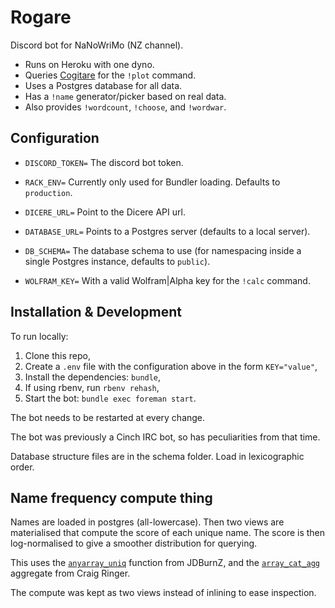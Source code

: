 # Rogare

Discord bot for NaNoWriMo (NZ channel).

- Runs on Heroku with one dyno.
- Queries [Cogitare](https://cogitare.nz) for the `!plot` command.
- Uses a Postgres database for all data.
- Has a `!name` generator/picker based on real data.
- Also provides `!wordcount`, `!choose`, and `!wordwar`.

## Configuration

- `DISCORD_TOKEN=` The discord bot token.

- `RACK_ENV=` Currently only used for Bundler loading. Defaults to `production`.

- `DICERE_URL=` Point to the Dicere API url.

- `DATABASE_URL=` Points to a Postgres server (defaults to a local server).

- `DB_SCHEMA=` The database schema to use (for namespacing inside a single Postgres instance, defaults to `public`).

- `WOLFRAM_KEY=` With a valid Wolfram|Alpha key for the `!calc` command.

## Installation & Development

To run locally:

1. Clone this repo,
2. Create a `.env` file with the configuration above in the form `KEY="value"`,
3. Install the dependencies: `bundle`,
4. If using rbenv, run `rbenv rehash`,
5. Start the bot: `bundle exec foreman start`.

The bot needs to be restarted at every change.

The bot was previously a Cinch IRC bot, so has peculiarities from that time.

Database structure files are in the schema folder. Load in lexicographic order.

## Name frequency compute thing

Names are loaded in postgres (all-lowercase). Then two views are materialised
that compute the score of each unique name. The score is then log-normalised to
give a smoother distribution for querying.

This uses the [`anyarray_uniq`](https://github.com/JDBurnZ/postgresql-anyarray/blob/master/stable/anyarray_uniq.sql) function from JDBurnZ, and the [`array_cat_agg`](https://stackoverflow.com/a/22677955/231788) aggregate from Craig Ringer.

The compute was kept as two views instead of inlining to ease inspection.
